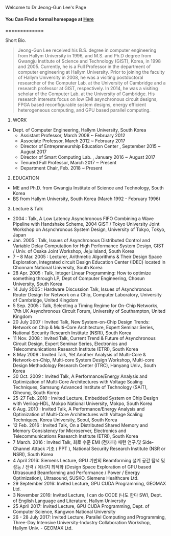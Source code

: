 Welcome to Dr Jeong-Gun Lee's Page
#### You Can Find a formal homepage at [Here](https://www.onchip.net "Dr Lee's Homepage")

=============

Short Bio.
> Jeong-Gun Lee received his B.S. degree in computer engineering from Hallym University in 1996, and M.S. and Ph.D degree from Gwangju Institute of Science and Technology (GIST), Korea, in 1998 and 2005. Currently, he is a Full Professor in the department of computer engineering at Hallym University. Prior to joining the faculty of Hallym University in 2008, he was a visiting postdoctoral researcher of the Computer Lab. at the University of Cambridge and a research professor at GIST, respectively. In 2014, he was a visiting scholar of the Computer Lab. at the University of Cambridge. His research interests focus on low EMI asynchronous circuit designs, FPGA based reconfigurable system designs, energy efficient heterogeneous computing, and GPU based parallel computing.

1. WORK
- Dept. of Computer Engineering, Hallym University, South Korea
    - Assistant Professor, March 2008 ~ February 2012 
    - Associate Professor, March 2012 ~ February 2017
    - Director of Entrepreneurship Education Center , September 2015 ~ August 2017
    - Director of Smart Computing Lab. , January 2016 ~ August 2017
    - Tenured Full Professor, March 2017 ~ Present
    - Department Chair, Feb. 2018 ~ Present

2. EDUCATION
- ME and Ph.D. from Gwangju Institute of Science and Technology, South Korea
- BS from Hallym University, South Korea (March 1992 - February 1996)

3. Lecture & Talk 
 - 2004 : Talk, A Low Latency Asynchronous FIFO Combining a Wave Pipeline with Handshake Scheme, 2004 GIST / Tokyo University Joint Workshop on Asynchronous System Design, University of Tokyo, Tokyo, Japan
 - Jan. 2005 : Talk, Issues of Asynchronous Distributed Control and Variable Delay Computation for High Performance System Design, GIST / Univ. of Osaka Joint Workshop, Jeju Island, South Korea
  - 7 – 8 Mar. 2005 : Lecturer, Arithmetic Algorithms & Their Design Space Exploration, Integrated circuit Design Education Center (IDEC) located in Chonnam National University, South Korea
  - 28 Apr. 2005 : Talk, Integer Linear Programming: How to optimize something through LP, Dept of Computer Engineering, Chosun University, South Korea
  - 14 July 2005 : Hardware Discussion Talk, Issues of Asynchronous Router Design for Network on a Chip, Computer Laboratory, University of Cambridge, United Kingdom
  - 5 Sep. 2005 : Talk, Selecting a Timing Regime for On-Chip Networks, 17th UK Asynchronous Circuit Forum, University of Southampton, United Kingdom
  - 20 July 2007 : Invited Talk, New System-on-Chip Design Trends: Network on Chip & Multi-Core Architecture, Expert Seminar Series, National Security Research Institute (NSRI), South Korea
  - 11 Nov. 2008 : Invited Talk, Current Trend & Future of Asynchronous Circuit Design, Expert Seminar Series, Electronics and Telecommunications Research Institute (ETRI), South Korea
  - 8 May 2009 : Invited Talk, Yet Another Analysis of Multi-Core & Network-on-Chip, Multi-core System Design Workshop, Multi-core Design Methodology Research Center (ITRC), Hanyang Univ., South Korea
  - 30 Oct. 2009 : Invited Talk, A Performance/Energy Analysis and Optimization of Multi-Core Architectures with Voltage Scaling Techniques, Samsung Advanced Institute of Technology (SAIT), Giheung, South Korea
  - 25-27 Feb. 2010 : Invited Lecture, Embedded System on Chip Design with Verilog-HDL, Mokpo National University, Mokpo, South Korea
  - 6 Aug. 2010 : Invited Talk, A Performance/Energy Analysis and Optimization of Multi-Core Architectures with Voltage Scaling Techniques, Korea University, Seoul, South Korea
  - 12 Feb. 2016 : Invited Talk, On a Distributed Shared Memory and Memory Consistency for Microserver, Electronics and Telecommunications Research Institute (ETRI), South Korea
  - 7 March. 2016 : Invited Talk, 회로 수준 EMI (전자파) 패턴 연구.및 Side-Channel Attack 기초 ( PPT ), National Security Research Institute (NSR or NSRI), South Korea
  - 4 April 2016: Siemens Lecture, GPU 기반의 Beamforming 설계 공간 탐색 및 성능 / 전력 / 에너지 최적화 (Design Space Exploration of GPU based Ultrasound Beamforming and Performance / Power / Energy Optimization), Ultrasound, SUSKO, Siemens Healthcare Ltd.
  - 29 September 2016: Invited Lecture, GPU CUDA Programming, GEOMAX Ltd.
  - 3 November 2016: Invited Lecture, I can do CODE (나도 한다 SW), Dept. of English Language and Literature, Hallym University
  - 25 April 2017: Invited Lecture, GPU CUDA Programming, Dept. of Computer Science, Kangwon National University     
  - 26 - 28 July 2017: Invited Lecture, Parallel Computing and Programming, Three-Day Intensive University-Industry Collaboration Workshop, Hallym Univ. - GEOMAX Ltd.   
